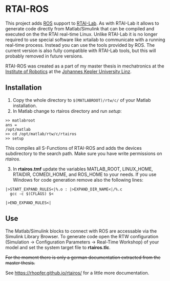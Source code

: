 # RTAI-ROS

This project adds [ROS](http://www.ros.org) support to [RTAI-Lab](https://www.rtai.org/?About_RTAI-Lab).
As with RTAI-Lab it allows to generate code directly from Matlab/Simulink that can be compiled and executed on the the RTAI real-time Linux.
Unlike RTAI-Lab it is no longer required to use special software like xrtailab to communicate with a running real-time process.
Instead you can use the tools provided by ROS.
The current version is also fully compatible with RTAI-Lab tools, but this will probably removed in future versions.

RTAI-ROS was created as a part of my master thesis in mechatronics at the [Institute of Robotics](http://www.robotik.jku.at/) at the [Johannes Kepler University Linz](http://www.jku.at/).

## Installation

1. Copy the whole directory to `$(MATLABROOT)/rtw/c/` of your Matlab installation.
2. In Matlab change to rtairos directory and run *setup*:
  ```
>> matlabroot
ans =
/opt/matlab
>> cd /opt/matlab/rtw/c/rtairos
>> setup
  ```
  This compiles all S-Functions of RTAI-ROS and adds the devices subdirectory to the search path.
  Make sure you have write permissions on *rtairos*.
   
3. In **rtairos.tmf** update the variables MATLAB_ROOT, LINUX_HOME, RTAIDIR, COMEDI_HOME, and ROS_HOME to your needs.
  If you use Windows for code generation remove also the following lines:
  ```
|>START_EXPAND_RULES<|%.o : |>EXPAND_DIR_NAME<|/%.c
    gcc -c $(CFLAGS) $<

|>END_EXPAND_RULES<|
  ```

## Use

The Matlab/Simulink blocks to connect with ROS are accessable via the Simulink Library Browser.
To generate code open the RTW configuration (Simulation → Configuration Parameters → Real-Time Workshop) of your model and set the system target file to **rtairos.tlc**.

~~For the moment there is only a german documentation extracted from the master thesis.~~

See https://rhopfer.github.io/rtairos/ for a little more documentation.
